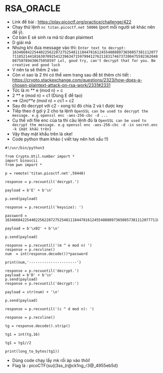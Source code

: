# RSA_ORACLE

- Link đề bài : https://play.picoctf.org/practice/challenge/422
- Chạy thử lệnh ```nc titan.picoctf.net 50006``` (port mỗi người sẽ khác nên để ý).
- Cơ bản E sẽ sinh ra mã từ đoạn plaintext
- D giải mã 
- Nhưng khi đưa message vào thì: ```Enter text to decrypt: 1634668422544022562287275254811184478161245548888973650857381112077711852144181630709254123963471597994127621183174673720047559236204808750789430675058597
Lol, good try, can't decrypt that for you. Be creative and good luck```
- V nên ta sẽ thêm 2 vào
- Còn vì sao là 2 thì có thể xem trang sau để bt thêm chi tiết : https://crypto.stackexchange.com/questions/2323/how-does-a-chosen-plaintext-attack-on-rsa-work/2331#2331
- Tức là m ** e (mod n) = c
- 2 ** e (mod n) = c1 (Dùng E để tạo)
- ==> (2*m)**e (mod n) = c*c1 = c2
- Sau đó decrypt với c2 - xong từ đó chia 2 và t được key
- Tiếp theo ở gợi ý 2 cho ta lệnh ```OpenSSL can be used to decrypt the message. e.g openssl enc -aes-256-cbc -d ...```
- Cụ thể với file enc của ta thì câu lệnh đủ là
```OpenSSL can be used to decrypt the message. e.g openssl enc -aes-256-cbc -d -in secret.enc -k {mật khẩu trên}```
- Vậy thay mật khẩu trên là oke!
- Code python tham khảo ( viết tay nên hơi xấu !!)
```
#!/usr/bin/python3

from Crypto.Util.number import *
import binascii
from pwn import *

p = remote('titan.picoctf.net',59448)

response = p.recvuntil('decrypt.')

payload = b'E' + b'\n'

p.send(payload)

response = p.recvuntil('keysize): ')

password = 1634668422544022562287275254811184478161245548888973650857381112077711852144181630709254123963471597994127621183174673720047559236204808750789430675058597

payload = b'\x02' + b'\n'

p.send(payload)

response = p.recvuntil('(m ^ e mod n) ')
response = p.recvline()
num  = int(response.decode())*password

print(num,'----------------------')

response = p.recvuntil('decrypt.')
payload = b'D' + b'\n'
p.send(payload)
response = p.recvuntil('decrypt:')

payload = str(num) + '\n'

p.send(payload)

response = p.recvuntil('(c ^ d mod n): ')

response = p.recvline()

tg = response.decode().strip()

tg1 = int(tg,16)

tg1 = tg1//2

print(long_to_bytes(tg1))
```
- Dùng code chạy lấy mk rồi áp vào thôi!
- Flag là : picoCTF{su((3ss_(r@ck1ng_r3@_4955eb5d}